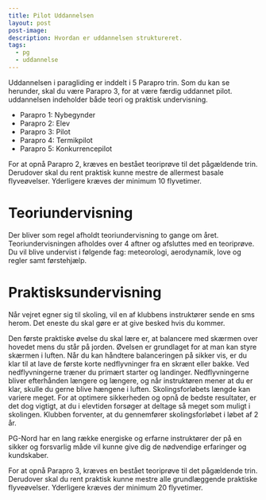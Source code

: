 ```yaml
---
title: Pilot Uddannelsen
layout: post
post-image:
description: Hvordan er uddannelsen struktureret.
tags:
  - pg
  - uddannelse
---
```


Uddannelsen i paragliding er inddelt i 5 Parapro trin. Som du kan se herunder, skal du være Parapro 3, for at være færdig uddannet pilot. uddannelsen indeholder både teori og praktisk undervisning.

- Parapro 1: Nybegynder
- Parapro 2: Elev
- Parapro 3: Pilot
- Parapro 4: Termikpilot
- Parapro 5: Konkurrencepilot

For at opnå Parapro 2, kræves en bestået teoriprøve til det pågældende trin. Derudover skal du rent praktisk kunne mestre de allermest basale flyveøvelser. Yderligere kræves der minimum 10 flyvetimer.

# Teoriundervisning

Der bliver som regel afholdt teoriundervisning to gange om året. Teoriundervisningen afholdes over 4 aftner og afsluttes med en teoriprøve. Du vil blive undervist i følgende fag: meteorologi, aerodynamik, love og regler samt førstehjælp.

# Praktisksundervisning

Når vejret egner sig til skoling, vil en af klubbens instruktører sende en sms herom. Det eneste du skal gøre er at give besked hvis du kommer.

Den første praktiske øvelse du skal lære er, at balancere med skærmen over hovedet mens du står på jorden. Øvelsen er grundlaget for at man kan styre skærmen i luften. Når du kan håndtere balanceringen på sikker vis, er du klar til at lave de første korte nedflyvninger fra en skrænt eller bakke. Ved nedflyvningerne træner du primært starter og landinger. Nedflyvningerne bliver efterhånden længere og længere, og når instruktøren mener at du er klar, skulle du gerne blive hængene i luften.
Skolingsforløbets længde kan variere meget. For at optimere sikkerheden og opnå de bedste resultater, er det dog vigtigt, at du i elevtiden forsøger at deltage så meget som muligt i skolingen. Klubben forventer, at du gennemfører skolingsforløbet i løbet af 2 år.

PG-Nord har en lang række energiske og erfarne instruktører der på en sikker og forsvarlig måde vil kunne give dig de nødvendige erfaringer og kundskaber.

For at opnå Parapro 3, kræves en bestået teoriprøve til det pågældende trin. Derudover skal du rent praktisk kunne mestre alle grundlæggende praktiske flyveøvelser. Yderligere kræves der minimum 20 flyvetimer.
